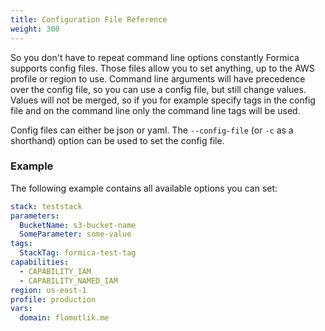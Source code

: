 ```yaml
---
title: Configuration File Reference
weight: 300
---
```


So you don't have to repeat command line options constantly Formica supports config files. Those files allow you to set anything, up to the AWS profile or region to use.
Command line arguments will have precedence over the config file, so you can use a config file, but still change values. Values will not be merged, so if you for example specify tags in the config file and on the command line only the command line tags will be used.

Config files can either be json or yaml. The `--config-file` (or `-c` as a shorthand) option can be used to set the config file.

### Example

The following example contains all available options you can set:

```yaml
stack: teststack
parameters:
  BucketName: s3-bucket-name
  SomeParameter: some-value
tags:
  StackTag: formica-test-tag
capabilities:
  - CAPABILITY_IAM
  - CAPABILITY_NAMED_IAM
region: us-east-1
profile: production
vars:
  domain: flomotlik.me
```
